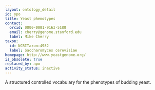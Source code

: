 ```yaml
---
layout: ontology_detail
id: ypo
title: Yeast phenotypes
contact:
  orcid: 0000-0001-9163-5180
  email: cherry@genome.stanford.edu
  label: Mike Cherry
taxon:
  id: NCBITaxon:4932
  label: Saccharomyces cerevisiae
homepage: http://www.yeastgenome.org/
is_obsolete: true
replaced_by: apo
activity_status: inactive
---
```


A structured controlled vocabulary for the phenotypes of budding yeast.
